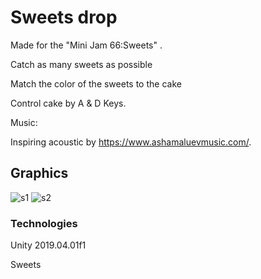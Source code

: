 # Sweets drop

Made for the "Mini Jam 66:Sweets" .

Catch as many sweets as possible

Match the color of the sweets to the cake

Control cake by A & D Keys.

Music:

Inspiring acoustic by https://www.ashamaluevmusic.com/.

## Graphics

![s1](./Assets/Screens/Game.png)
![s2](./Assets/Screens/Game3.png)
	
### Technologies
Unity 2019.04.01f1

Sweets
